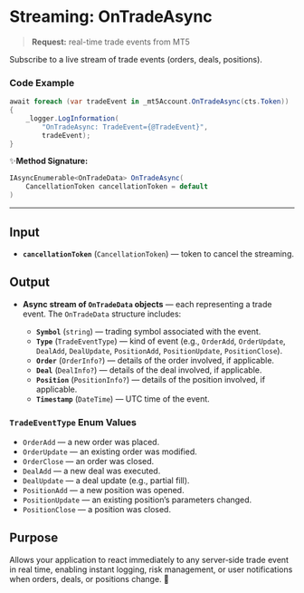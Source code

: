 # Streaming: OnTradeAsync

> **Request:** real-time trade events from MT5

Subscribe to a live stream of trade events (orders, deals, positions).

### Code Example

```csharp
await foreach (var tradeEvent in _mt5Account.OnTradeAsync(cts.Token))
{
    _logger.LogInformation(
        "OnTradeAsync: TradeEvent={@TradeEvent}",
        tradeEvent);
}
```

✨**Method Signature:**

```csharp
IAsyncEnumerable<OnTradeData> OnTradeAsync(
    CancellationToken cancellationToken = default
)
```

---

## Input

* **`cancellationToken`** (`CancellationToken`) — token to cancel the streaming.

## Output

* **Async stream of `OnTradeData` objects** — each representing a trade event. The `OnTradeData` structure includes:

  * **`Symbol`** (`string`) — trading symbol associated with the event.
  * **`Type`** (`TradeEventType`) — kind of event (e.g., `OrderAdd`, `OrderUpdate`, `DealAdd`, `DealUpdate`, `PositionAdd`, `PositionUpdate`, `PositionClose`).
  * **`Order`** (`OrderInfo?`) — details of the order involved, if applicable.
  * **`Deal`** (`DealInfo?`) — details of the deal involved, if applicable.
  * **`Position`** (`PositionInfo?`) — details of the position involved, if applicable.
  * **`Timestamp`** (`DateTime`) — UTC time of the event.

### `TradeEventType` Enum Values

* `OrderAdd` — a new order was placed.
* `OrderUpdate` — an existing order was modified.
* `OrderClose` — an order was closed.
* `DealAdd` — a new deal was executed.
* `DealUpdate` — a deal update (e.g., partial fill).
* `PositionAdd` — a new position was opened.
* `PositionUpdate` — an existing position’s parameters changed.
* `PositionClose` — a position was closed.

## Purpose

Allows your application to react immediately to any server‐side trade event in real time, enabling instant logging, risk management, or user notifications when orders, deals, or positions change. 🚀
